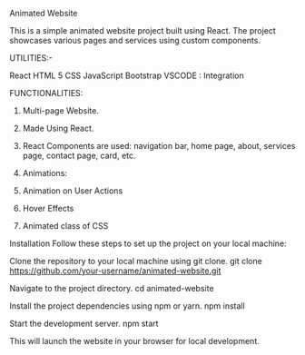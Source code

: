 Animated Website

This is a simple animated website project built using React. The project showcases various pages and services using custom components.


UTILITIES:-

React
HTML 5
CSS
JavaScript
Bootstrap
VSCODE : Integration


FUNCTIONALITIES:

1. Multi-page Website.

2. Made Using React.

3. React Components are used:
navigation bar, home page, about, services page, contact page, card, etc.

4. Animations:
1. Animation on User Actions
2. Hover Effects
3. Animated class of CSS


Installation
Follow these steps to set up the project on your local machine:


Clone the repository to your local machine using git clone.
git clone https://github.com/your-username/animated-website.git


Navigate to the project directory.
cd animated-website


Install the project dependencies using npm or yarn.
npm install


Start the development server.
npm start

This will launch the website in your browser for local development.
